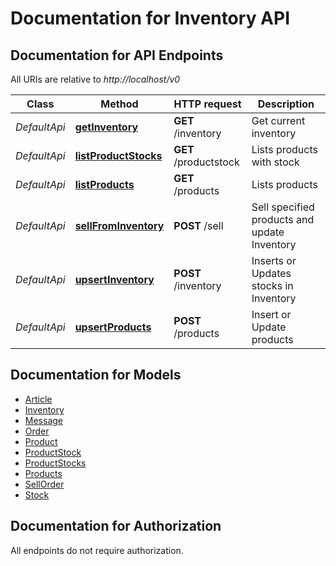 # Documentation for Inventory API

<a name="documentation-for-api-endpoints"></a>
## Documentation for API Endpoints

All URIs are relative to *http://localhost/v0*

Class | Method | HTTP request | Description
------------ | ------------- | ------------- | -------------
*DefaultApi* | [**getInventory**](Apis/DefaultApi.md#getinventory) | **GET** /inventory | Get current inventory
*DefaultApi* | [**listProductStocks**](Apis/DefaultApi.md#listproductstocks) | **GET** /productstock | Lists products with stock
*DefaultApi* | [**listProducts**](Apis/DefaultApi.md#listproducts) | **GET** /products | Lists products
*DefaultApi* | [**sellFromInventory**](Apis/DefaultApi.md#sellfrominventory) | **POST** /sell | Sell specified products and update Inventory
*DefaultApi* | [**upsertInventory**](Apis/DefaultApi.md#upsertinventory) | **POST** /inventory | Inserts or Updates stocks in Inventory
*DefaultApi* | [**upsertProducts**](Apis/DefaultApi.md#upsertproducts) | **POST** /products | Insert or Update products


<a name="documentation-for-models"></a>
## Documentation for Models

 - [Article](./Models/Article.md)
 - [Inventory](./Models/Inventory.md)
 - [Message](./Models/Message.md)
 - [Order](./Models/Order.md)
 - [Product](./Models/Product.md)
 - [ProductStock](./Models/ProductStock.md)
 - [ProductStocks](./Models/ProductStocks.md)
 - [Products](./Models/Products.md)
 - [SellOrder](./Models/SellOrder.md)
 - [Stock](./Models/Stock.md)


<a name="documentation-for-authorization"></a>
## Documentation for Authorization

All endpoints do not require authorization.
